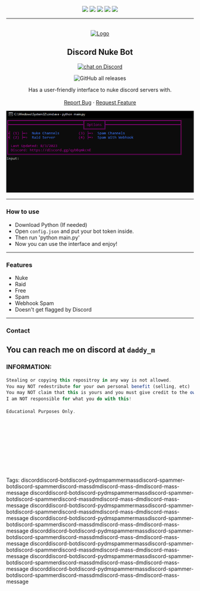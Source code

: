 <div id="top"></div>
<p align="center">
  <img src="https://img.shields.io/github/contributors/Jakee8718/RS2-Discord-Server-Nuke-Bot.svg?style=for-the-badge"/>
  <img src="https://img.shields.io/github/forks/Jakee8718/RS2-Discord-Server-Nuke-Bot.svg?style=for-the-badge"/>
  <img src="https://img.shields.io/github/stars/Jakee8718/RS2-Discord-Server-Nuke-Bot.svg?style=for-the-badge"/>
  <img src="https://img.shields.io/github/issues/Jakee8718/RS2-Discord-Server-Nuke-Bot.svg?style=for-the-badge"/>
  <img src="https://img.shields.io/github/license/Jakee8718/RS2-Discord-Server-Nuke-Bot.svg?style=for-the-badge"/>
</p>
  
---------------------------------------
  
<br/>
<div align="center">
  <a href="https://github.com/Jakee8718/RS2-Discord-Server-Nuke-Bot">
    <img src="https://i.imgur.com/9l4pHEN.png" alt="Logo" width="120" height="120">
  </a>
  
  <h2 align="center">Discord Nuke Bot </h3>

  <p>
    <a href="https://discord.gg/qybBqmkcnE">
        <img src="https://img.shields.io/discord/1072644441921306766?logo=discord"
            alt="chat on Discord"></a>
<p>
<p>

  <img alt="GitHub all releases" src="https://img.shields.io/github/downloads/Jakee8718/RS2-Discord-Server-Nuke-Bot/total">


</p>

  <p align="center">
    Has a user-friendly interface to nuke discord servers with.
    <br />
    <br />
    <a href="https://github.com/Jakee8718/RS2-Discord-Server-Nuke-Bot/issues">Report Bug</a>
    ·
    <a href="https://github.com/Jakee8718/RS2-Discord-Server-Nuke-Bot/issues">Request Feature</a>
  </p>
</div>

<p align="center">
<img src="example.PNG" alt="Image of product">
 </p>
</div>


---------------------------------------

### How to use

* Download Python (If needed)
* Open `config.json` and put your bot token inside.
* Then run 'python main.py'
* Now you can use the interface and enjoy!

---------------------------------------

### Features
* Nuke
* Raid
* Free
* Spam
* Webhook Spam
* Doesn't get flagged by Discord

---------------------------------------

### Contact
You can reach me on discord at `daddy_m`
---------------------------------------


### INFORMATION:

```js
Stealing or copying this repositroy in any way is not allowed.
You may NOT redestribute for your own personal benefit (selling, etc)
You may NOT claim that this is yours and you must give credit to the owner (Me)
I am NOT responsible for what you do with this!

Educational Purposes Only.
```
<br />
<br />
<br />
<br />
<br />
<br />
<br />
<br />
<br />
Tags:
discorddiscord-botdiscord-pydmspammermassdiscord-spammer-botdiscord-spammerdiscord-massdmdiscord-mass-dmdiscord-mass-message
discorddiscord-botdiscord-pydmspammermassdiscord-spammer-botdiscord-spammerdiscord-massdmdiscord-mass-dmdiscord-mass-message
discorddiscord-botdiscord-pydmspammermassdiscord-spammer-botdiscord-spammerdiscord-massdmdiscord-mass-dmdiscord-mass-message
discorddiscord-botdiscord-pydmspammermassdiscord-spammer-botdiscord-spammerdiscord-massdmdiscord-mass-dmdiscord-mass-message
discorddiscord-botdiscord-pydmspammermassdiscord-spammer-botdiscord-spammerdiscord-massdmdiscord-mass-dmdiscord-mass-message
discorddiscord-botdiscord-pydmspammermassdiscord-spammer-botdiscord-spammerdiscord-massdmdiscord-mass-dmdiscord-mass-message
discorddiscord-botdiscord-pydmspammermassdiscord-spammer-botdiscord-spammerdiscord-massdmdiscord-mass-dmdiscord-mass-message
discorddiscord-botdiscord-pydmspammermassdiscord-spammer-botdiscord-spammerdiscord-massdmdiscord-mass-dmdiscord-mass-message
